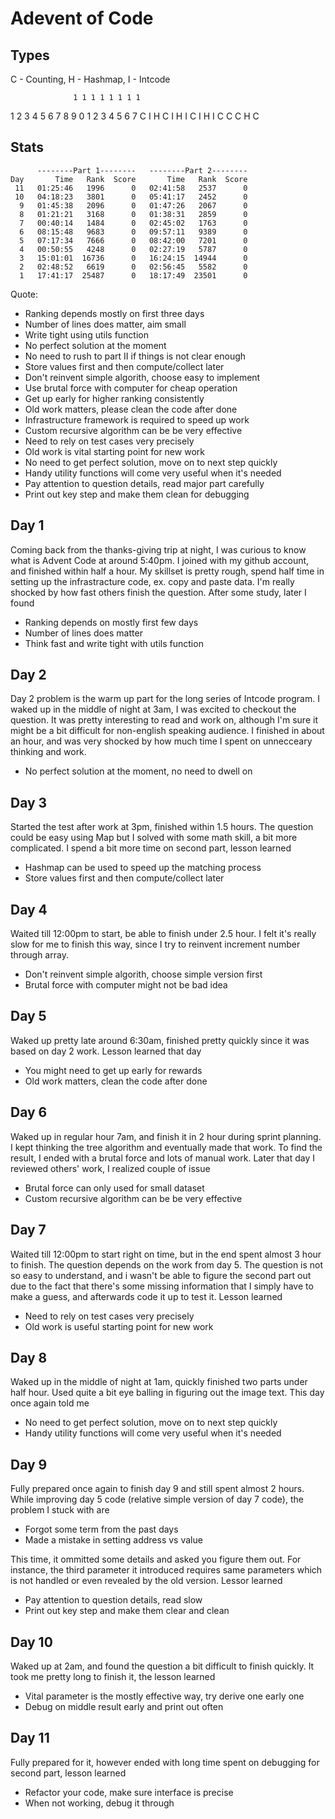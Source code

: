 # Adevent of Code

## Types

C - Counting, H - Hashmap, I - Intcode

                  1 1 1 1 1 1 1 1
1 2 3 4 5 6 7 8 9 0 1 2 3 4 5 6 7
C I H C I H I C I H I
    C     C       C H
                    C 

## Stats

```
      --------Part 1--------   --------Part 2--------
Day       Time   Rank  Score       Time   Rank  Score
 11   01:25:46   1996      0   02:41:58   2537      0
 10   04:18:23   3801      0   05:41:17   2452      0
  9   01:45:38   2096      0   01:47:26   2067      0
  8   01:21:21   3168      0   01:38:31   2859      0
  7   00:40:14   1484      0   02:45:02   1763      0
  6   08:15:48   9683      0   09:57:11   9389      0
  5   07:17:34   7666      0   08:42:00   7201      0
  4   00:50:55   4248      0   02:27:19   5787      0
  3   15:01:01  16736      0   16:24:15  14944      0
  2   02:48:52   6619      0   02:56:45   5582      0
  1   17:41:17  25487      0   18:17:49  23501      0
```

Quote: 

- Ranking depends mostly on first three days
- Number of lines does matter, aim small
- Write tight using utils function
- No perfect solution at the moment
- No need to rush to part II if things is not clear enough
- Store values first and then compute/collect later
- Don't reinvent simple algorith, choose easy to implement 
- Use brutal force with computer for cheap operation
- Get up early for higher ranking consistently
- Old work matters, please clean the code after done
- Infrastructure framework is required to speed up work
- Custom recursive algorithm can be be very effective
- Need to rely on test cases very precisely
- Old work is vital starting point for new work
- No need to get perfect solution, move on to next step quickly
- Handy utility functions will come very useful when it's needed
- Pay attention to question details, read major part carefully
- Print out key step and make them clean for debugging

## Day 1

Coming back from the thanks-giving trip at night, I was curious to know what is Advent Code at around 5:40pm. I joined with my github account, and finished within half a hour. My skillset is pretty rough, spend half time in setting up the infrastracture code, ex. copy and paste data. I'm really shocked by how fast others finish the question. After some study, later I found

- Ranking depends on mostly first few days
- Number of lines does matter
- Think fast and write tight with utils function

## Day 2

Day 2 problem is the warm up part for the long series of Intcode program. I waked up in the middle of night at 3am, I was excited to checkout the question. It was pretty interesting to read and work on, although I'm sure it might be a bit difficult for non-english speaking audience. I finished in about an hour, and was very shocked by how much time I spent on unnecceary thinking and work.

- No perfect solution at the moment, no need to dwell on

## Day 3

Started the test after work at 3pm, finished within 1.5 hours. The question could be easy using Map but I solved with some math skill, a bit more complicated. I spend a bit more time on second part, lesson learned

- Hashmap can be used to speed up the matching process
- Store values first and then compute/collect later

## Day 4

Waited till 12:00pm to start, be able to finish under 2.5 hour. I felt it's really slow for me to finish this way, since I try to reinvent increment number through array.

- Don't reinvent simple algorith, choose simple version first
- Brutal force with computer might not be bad idea

## Day 5

Waked up pretty late around 6:30am, finished pretty quickly since it was based on day 2 work. Lesson learned that day

- You might need to get up early for rewards
- Old work matters, clean the code after done

## Day 6

Waked up in regular hour 7am, and finish it in 2 hour during sprint planning. I kept thinking the tree algorithm and eventually made that work. To find the result, I ended with a brutal force and lots of manual work. Later that day I reviewed others' work, I realized couple of issue

- Brutal force can only used for small dataset
- Custom recursive algorithm can be be very effective

## Day 7

Waited till 12:00pm to start right on time, but in the end spent almost 3 hour to finish. The question depends on the work from day 5. The question is not so easy to understand, and i wasn't be able to figure the second part out due to the fact that there's some missing information that I simply have to make a guess, and afterwards code it up to test it. Lesson learned

- Need to rely on test cases very precisely
- Old work is useful starting point for new work

## Day 8

Waked up in the middle of night at 1am, quickly finished two parts under half hour. Used quite a bit eye balling in figuring out the image text. This day once again told me 

- No need to get perfect solution, move on to next step quickly
- Handy utility functions will come very useful when it's needed

## Day 9

Fully prepared once again to finish day 9 and still spent almost 2 hours. While improving day 5 code (relative simple version of day 7 code), the problem I stuck with are

- Forgot some term from the past days
- Made a mistake in setting address vs value

This time, it ommitted some details and asked you figure them out. For instance, the third parameter it introduced requires same parameters which is not handled or even revealed by the old version. Lessor learned

- Pay attention to question details, read slow
- Print out key step and make them clear and clean

## Day 10

Waked up at 2am, and found the question a bit difficult to finish quickly. It took me pretty long to finish it, the lesson learned

- Vital parameter is the mostly effective way, try derive one early one
- Debug on middle result early and print out often

## Day 11

Fully prepared for it, however ended with long time spent on debugging for second part, lesson learned

- Refactor your code, make sure interface is precise 
- When not working, debug it through
